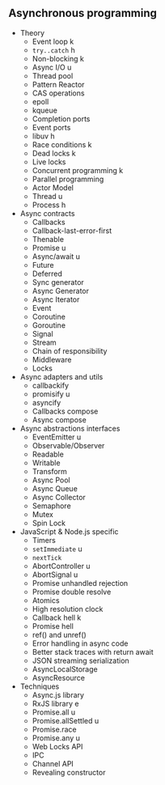 ## Asynchronous programming

- Theory
  - Event loop k
  - `try..catch` h
  - Non-blocking k
  - Async I/O u
  - Thread pool
  - Pattern Reactor
  - CAS operations
  - epoll
  - kqueue
  - Completion ports
  - Event ports
  - libuv h
  - Race conditions k
  - Dead locks k
  - Live locks
  - Concurrent programming k
  - Parallel programming
  - Actor Model
  - Thread u
  - Process h
- Async contracts
  - Callbacks
  - Callback-last-error-first
  - Thenable
  - Promise u
  - Async/await u
  - Future
  - Deferred
  - Sync generator
  - Async Generator
  - Async Iterator
  - Event
  - Coroutine
  - Goroutine
  - Signal
  - Stream
  - Chain of responsibility
  - Middleware
  - Locks
- Async adapters and utils
  - callbackify
  - promisify u
  - asyncify
  - Callbacks compose
  - Async compose
- Async abstractions interfaces
  - EventEmitter u
  - Observable/Observer
  - Readable
  - Writable
  - Transform
  - Async Pool
  - Async Queue
  - Async Collector
  - Semaphore
  - Mutex
  - Spin Lock
- JavaScript & Node.js specific
  - Timers
  - `setImmediate` u
  - `nextTick`
  - AbortController u
  - AbortSignal u
  - Promise unhandled rejection
  - Promise double resolve
  - Atomics
  - High resolution clock
  - Callback hell k
  - Promise hell
  - ref() and unref()
  - Error handling in async code
  - Better stack traces with return await
  - JSON streaming serialization
  - AsyncLocalStorage
  - AsyncResource
- Techniques
  - Async.js library
  - RxJS library e
  - Promise.all u
  - Promise.allSettled u
  - Promise.race
  - Promise.any u
  - Web Locks API
  - IPC
  - Channel API
  - Revealing constructor

